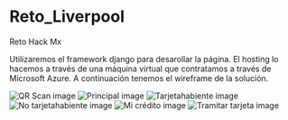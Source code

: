 # Reto_Liverpool
Reto Hack Mx

Utilizaremos el framework django para desarollar la página. El hosting lo hacemos a través de una máquina virtual que contratamos a través de Microsoft Azure.
A continuación tenemos el wireframe de la solución.

![QR Scan image](https://github.com/MarcoBosglez/Reto_Liverpool/blob/main/Images/QRScan.png)
![Principal image](https://github.com/MarcoBosglez/Reto_Liverpool/blob/main/Images/Principal.png)
![Tarjetahabiente image](https://github.com/MarcoBosglez/Reto_Liverpool/blob/main/Images/Tarjetahabiente.png)
![No tarjetahabiente image](https://github.com/MarcoBosglez/Reto_Liverpool/blob/main/Images/NoTarjetahabiente.png)
![Mi crédito image](https://github.com/MarcoBosglez/Reto_Liverpool/blob/main/Images/MiCredito.png)
![Tramitar tarjeta image](https://github.com/MarcoBosglez/Reto_Liverpool/blob/main/Images/Tramita.png)
